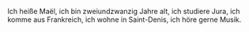 Ich heiße Maël, ich bin zweiundzwanzig Jahre alt, ich studiere Jura, ich komme aus Frankreich, ich wohne in Saint-Denis, ich höre gerne Musik.